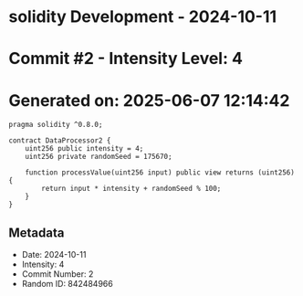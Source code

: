 ﻿# solidity Development - 2024-10-11
# Commit #2 - Intensity Level: 4
# Generated on: 2025-06-07 12:14:42
```solidity
pragma solidity ^0.8.0;

contract DataProcessor2 {
    uint256 public intensity = 4;
    uint256 private randomSeed = 175670;

    function processValue(uint256 input) public view returns (uint256) {
        return input * intensity + randomSeed % 100;
    }
}
```
## Metadata
- Date: 2024-10-11
- Intensity: 4
- Commit Number: 2
- Random ID: 842484966
